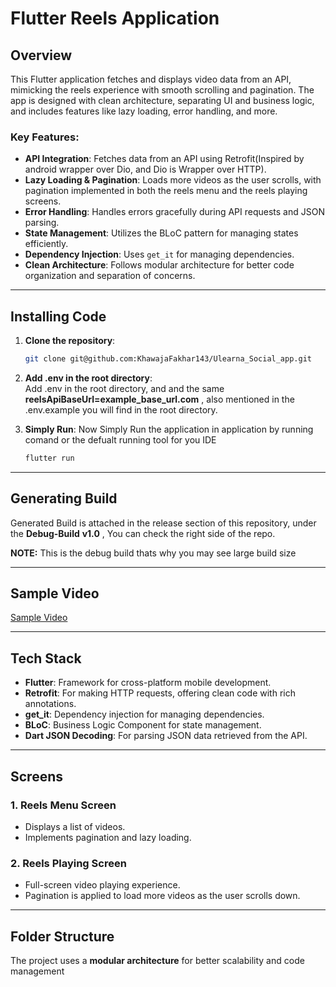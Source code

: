 # Flutter Reels Application

## Overview
This Flutter application fetches and displays video data from an API, mimicking the reels experience with smooth scrolling and pagination. The app is designed with clean architecture, separating UI and business logic, and includes features like lazy loading, error handling, and more.

### Key Features:
- **API Integration**: Fetches data from an API using Retrofit(Inspired by android wrapper over Dio, and Dio is Wrapper over HTTP).
- **Lazy Loading & Pagination**: Loads more videos as the user scrolls, with pagination implemented in both the reels menu and the reels playing screens.
- **Error Handling**: Handles errors gracefully during API requests and JSON parsing.
- **State Management**: Utilizes the BLoC pattern for managing states efficiently.
- **Dependency Injection**: Uses `get_it` for managing dependencies.
- **Clean Architecture**: Follows modular architecture for better code organization and separation of concerns.

---

## Installing Code

1. **Clone the repository**:
   ```bash
   git clone git@github.com:KhawajaFakhar143/Ulearna_Social_app.git

2. **Add .env in the root directory**:   
      Add .env in the root directory, and and the same **reelsApiBaseUrl=example_base_url.com** , also mentioned in the .env.example you will find in the root directory.

1. **Simply Run**:
   Now Simply Run the application in application by running comand or the defualt running tool for you IDE
   ```bash
   flutter run    


---

## Generating Build


Generated Build is attached in the release section of this repository, under the **Debug-Build** **v1.0** , You can check the right side of the repo.

**NOTE:** This is the debug build thats why you may see large build size



---

## Sample Video

 [Sample Video](https://streamable.com/00jdl5)

---

## Tech Stack

- **Flutter**: Framework for cross-platform mobile development.
- **Retrofit**: For making HTTP requests, offering clean code with rich annotations.
- **get_it**: Dependency injection for managing dependencies.
- **BLoC**: Business Logic Component for state management.
- **Dart JSON Decoding**: For parsing JSON data retrieved from the API.

---

## Screens

### 1. **Reels Menu Screen**
   - Displays a list of videos.
   - Implements pagination and lazy loading.

### 2. **Reels Playing Screen**
   - Full-screen video playing experience.
   - Pagination is applied to load more videos as the user scrolls down.

---

## Folder Structure

The project uses a **modular architecture** for better scalability and code management

